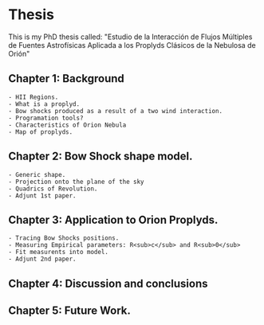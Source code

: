 # Thesis
This is my PhD thesis called:
"Estudio de la Interacción de Flujos Múltiples de Fuentes Astrofísicas Aplicada 
a los Proplyds Clásicos de la Nebulosa de Orión"

## Chapter 1: Background
	- HII Regions.
	- What is a proplyd.
	- Bow shocks produced as a result of a two wind interaction.
	- Programation tools?
	- Characteristics of Orion Nebula 
	- Map of proplyds.

## Chapter 2: Bow Shock shape model.
	- Generic shape.
	- Projection onto the plane of the sky
	- Quadrics of Revolution.
	- Adjunt 1st paper.
	
## Chapter 3: Application to Orion Proplyds.
	- Tracing Bow Shocks positions.
	- Measuring Empirical parameters: R<sub>c</sub> and R<sub>0</sub>
	- Fit measurents into model.
	- Adjunt 2nd paper.

## Chapter 4: Discussion and conclusions

## Chapter 5: Future Work.
